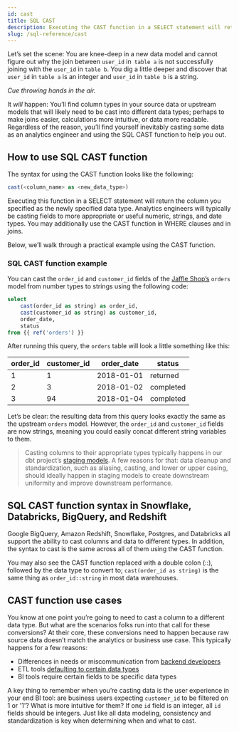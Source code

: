 ```yaml
---
id: cast
title: SQL CAST
description: Executing the CAST function in a SELECT statement will return the column you specified as the newly specified data type.
slug: /sql-reference/cast
---
```


<head>
    <title>Working with the SQL CAST function</title>
</head>

Let’s set the scene: You are knee-deep in a new data model and cannot figure out why the join between `user_id` in` table a` is not successfully joining with the `user_id` in `table b`. You dig a little deeper and discover that `user_id` in `table a` is an integer and `user_id` in `table b` is a string. 

*Cue throwing hands in the air.*

It *will* happen: You’ll find column types in your source data or upstream models that will likely need to be cast into different data types; perhaps to make joins easier, calculations more intuitive, or data more readable. Regardless of the reason, you’ll find yourself inevitably casting some data as an analytics engineer and using the SQL CAST function to help you out.

## How to use SQL CAST function

The syntax for using the CAST function looks like the following:

```sql
cast(<column_name> as <new_data_type>)
```

Executing this function in a SELECT statement will return the column you specified as the newly specified data type. Analytics engineers will typically be casting fields to more appropriate or useful numeric, strings, and date types. You may additionally use the CAST function in WHERE clauses and in joins.

Below, we’ll walk through a practical example using the CAST function.

### SQL CAST function example

You can cast the `order_id` and `customer_id` fields of the [Jaffle Shop’s](https://github.com/dbt-labs/jaffle_shop) `orders` model from number types to strings using the following code:

```sql
select 
	cast(order_id as string) as order_id,
	cast(customer_id as string) as customer_id,
	order_date,
	status
from {{ ref('orders') }}
```

After running this query, the `orders` table will look a little something like this:

| order_id | customer_id | order_date | status |
|---|---|---|---|
| 1 | 1 | 2018-01-01 | returned |
| 2 | 3 | 2018-01-02 | completed |
| 3 | 94 | 2018-01-04 | completed |

Let’s be clear: the resulting data from this query looks exactly the same as the upstream `orders` model. However, the `order_id` and `customer_id` fields are now strings, meaning you could easily concat different string variables to them.

> Casting columns to their appropriate types typically happens in our dbt project’s [staging models](https://docs.getdbt.com/guides/best-practices/how-we-structure/2-staging). A few reasons for that: data cleanup and standardization, such as aliasing, casting, and lower or upper casing, should ideally happen in staging models to create downstream uniformity and improve downstream performance.

## SQL CAST function syntax in Snowflake, Databricks, BigQuery, and Redshift

Google BigQuery, Amazon Redshift, Snowflake, Postgres, and Databricks all support the ability to cast columns and data to different types. In addition, the syntax to cast is the same across all of them using the CAST function.

You may also see the CAST function replaced with a double colon (::), followed by the data type to convert to; `cast(order_id as string)` is the same thing as `order_id::string` in most data warehouses.

## CAST function use cases

You know at one point you’re going to need to cast a column to a different data type. But what are the scenarios folks run into that call for these conversions? At their core, these conversions need to happen because raw source data doesn’t match the analytics or business use case. This typically happens for a few reasons:

- Differences in needs or miscommunication from [backend developers](https://docs.getdbt.com/blog/when-backend-devs-spark-joy#signs-the-data-is-sparking-joy)
- ETL tools [defaulting to certain data types](https://airbytehq.github.io/integrations/sources/google-sheets/)
- BI tools require certain fields to be specific data types

A key thing to remember when you’re casting data is the user experience in your end BI tool: are business users expecting `customer_id` to be filtered on 1 or '1'? What is more intuitive for them? If one `id` field is an integer, all `id` fields should be integers. Just like all data modeling, consistency and standardization is key when determining when and what to cast.